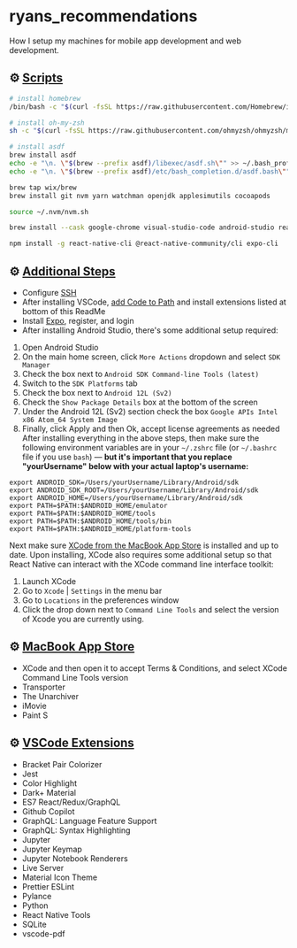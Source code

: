 # ryans_recommendations
How I setup my machines for mobile app development and web development.

## ⚙️ <u>Scripts</u>
```sh
# install homebrew
/bin/bash -c "$(curl -fsSL https://raw.githubusercontent.com/Homebrew/install/HEAD/install.sh)"

# install oh-my-zsh
sh -c "$(curl -fsSL https://raw.githubusercontent.com/ohmyzsh/ohmyzsh/master/tools/install.sh)"

# install asdf
brew install asdf
echo -e "\n. \"$(brew --prefix asdf)/libexec/asdf.sh\"" >> ~/.bash_profile
echo -e "\n. \"$(brew --prefix asdf)/etc/bash_completion.d/asdf.bash\"" >> ~/.bash_profile

brew tap wix/brew
brew install git nvm yarn watchman openjdk applesimutils cocoapods

source ~/.nvm/nvm.sh

brew install --cask google-chrome visual-studio-code android-studio react-native-debugger vpn-by-google-one kap whatsapp slack zoom rectangle steam

npm install -g react-native-cli @react-native-community/cli expo-cli

```

## ⚙️ <u>Additional Steps</u>
* Configure [SSH](http://kbroman.org/github_tutorial/pages/first_time.html)
* After installing VSCode, [add Code to Path](https://code.visualstudio.com/docs/setup/mac) and install extensions listed at bottom of this ReadMe
* Install [Expo](https://docs.expo.io/get-started/installation/), register, and login
* After installing Android Studio, there's some additional setup required:
1. Open Android Studio
2. On the main home screen, click `More Actions` dropdown and select `SDK Manager`
3. Check the box next to `Android SDK Command-line Tools (latest)`
4. Switch to the `SDK Platforms` tab
5. Check the box next to `Android 12L (Sv2)`
6. Check the `Show Package Details` box at the bottom of the screen
7. Under the Android 12L (Sv2) section check the box `Google APIs Intel x86 Atom_64 System Image`
8. Finally, click Apply and then Ok, accept license agreements as needed
After installing everything in the above steps, then make sure the following environment variables are in your `~/.zshrc` file (or `~/.bashrc` file if you use `bash`) — **but it's important that you replace "yourUsername" below with your actual laptop's username:**

```
export ANDROID_SDK=/Users/yourUsername/Library/Android/sdk
export ANDROID_SDK_ROOT=/Users/yourUsername/Library/Android/sdk
export ANDROID_HOME=/Users/yourUsername/Library/Android/sdk
export PATH=$PATH:$ANDROID_HOME/emulator
export PATH=$PATH:$ANDROID_HOME/tools
export PATH=$PATH:$ANDROID_HOME/tools/bin
export PATH=$PATH:$ANDROID_HOME/platform-tools
```

Next make sure [XCode from the MacBook App Store](https://apps.apple.com/us/app/xcode/id497799835?mt=12) is installed and up to date. Upon installing, XCode also requires some additional setup so that React Native can interact with the XCode command line interface toolkit:
1. Launch XCode
2. Go to `Xcode` | `Settings` in the menu bar
3. Go to `Locations` in the preferences window
4. Click the drop down next to `Command Line Tools` and select the version of Xcode you are currently using.

## ⚙️ <u>MacBook App Store</u>
* XCode and then open it to accept Terms & Conditions, and select XCode Command Line Tools version
* Transporter
* The Unarchiver
* iMovie
* Paint S

## ⚙️ <u>VSCode Extensions</u>
* Bracket Pair Colorizer
* Jest
* Color Highlight
* Dark+ Material
* ES7 React/Redux/GraphQL
* Github Copilot
* GraphQL: Language Feature Support
* GraphQL: Syntax Highlighting
* Jupyter
* Jupyter Keymap
* Jupyter Notebook Renderers
* Live Server
* Material Icon Theme
* Prettier ESLint
* Pylance
* Python
* React Native Tools
* SQLite
* vscode-pdf

